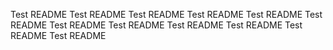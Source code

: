Test README
Test README
Test README
Test README
Test README
Test README
Test README
Test README
Test README
Test README
Test README
Test README
